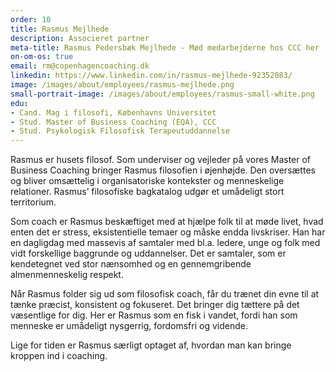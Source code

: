 ```yaml
---
order: 10
title: Rasmus Mejlhede
description: Associeret partner
meta-title: Rasmus Pedersbæk Mejlhede - Mød medarbejderne hos CCC her
on-om-os: true
email: rm@copenhagencoaching.dk 
linkedin: https://www.linkedin.com/in/rasmus-mejlhede-92352083/
image: /images/about/employees/rasmus-mejlhede.png
small-portrait-image: /images/about/employees/rasmus-small-white.png
edu:
- Cand. Mag i filosofi, Københavns Universitet
- Stud. Master of Business Coaching (EQA), CCC
- Stud. Psykologisk Filosofisk Terapeutuddannelse
---
```

Rasmus er husets filosof. Som underviser og vejleder på vores Master of Business Coaching bringer Rasmus filosofien i øjenhøjde. Den oversættes og bliver omsættelig i organisatoriske kontekster og menneskelige relationer. Rasmus’ filosofiske bagkatalog udgør et umådeligt stort territorium.

Som coach er Rasmus beskæftiget med at hjælpe folk til at møde livet, hvad enten det er stress, eksistentielle temaer og måske endda livskriser. Han har en dagligdag med massevis af samtaler med bl.a. ledere, unge og folk med vidt forskellige baggrunde og uddannelser. Det er samtaler, som er kendetegnet ved stor nænsomhed og en gennemgribende almenmenneskelig respekt.

Når Rasmus folder sig ud som filosofisk coach, får du trænet din evne til at tænke præcist, konsistent og fokuseret. Det bringer dig tættere på det væsentlige for dig. Her er Rasmus som en fisk i vandet, fordi han som menneske er umådeligt nysgerrig, fordomsfri og vidende.

Lige for tiden er Rasmus særligt optaget af, hvordan man kan bringe kroppen ind i coaching.